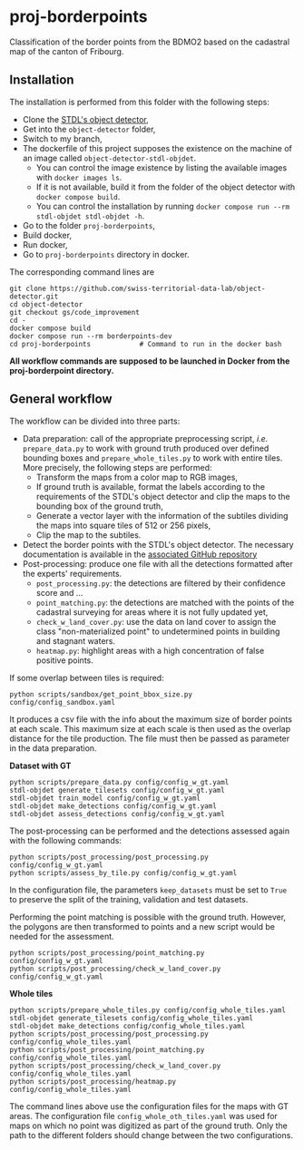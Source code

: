 # proj-borderpoints
Classification of the border points from the BDMO2 based on the cadastral map of the canton of Fribourg.


## Installation

The installation is performed from this folder with the following steps:

* Clone the [STDL's object detector](https://github.com/swiss-territorial-data-lab/object-detector),
* Get into the `object-detector` folder,
* Switch to my branch,
* The dockerfile of this project supposes the existence on the machine of an image called `object-detector-stdl-objdet`. 
    * You can control the image existence by listing the available images with `docker images ls`.
    * If it is not available, build it from the folder of the object detector with `docker compose build`.
    * You can control the installation by running `docker compose run --rm stdl-objdet stdl-objdet -h`.
* Go to the folder `proj-borderpoints`,
* Build docker,
* Run docker,
* Go to `proj-borderpoints` directory in docker.


The corresponding command lines are

```
git clone https://github.com/swiss-territorial-data-lab/object-detector.git
cd object-detector
git checkout gs/code_improvement
cd -
docker compose build
docker compose run --rm borderpoints-dev
cd proj-borderpoints            # Command to run in the docker bash
```

**All workflow commands are supposed to be launched in Docker from the proj-borderpoint directory.**

## General workflow


The workflow can be divided into three parts:

* Data preparation: call of the appropriate preprocessing script, _i.e._ `prepare_data.py` to work with ground truth produced over defined bounding boxes and `prepare_whole_tiles.py` to work with entire tiles. More precisely, the following steps are performed:
    - Transform the maps from a color map to RGB images,
    - If ground truth is available, format the labels according to the requirements of the STDL's object detector and clip the maps to the bounding box of the ground truth,
    - Generate a vector layer with the information of the subtiles dividing the maps into square tiles of 512 or 256 pixels,
    - Clip the map to the subtiles.
* Detect the border points with the STDL's object detector. The necessary documentation is available in the [associated GitHub repository](https://github.com/swiss-territorial-data-lab/object-detector)
* Post-processing: produce one file with all the detections formatted after the experts' requirements.
    - `post_processing.py`: the detections are filtered by their confidence score and ...
    - `point_matching.py`: the detections are matched with the points of the cadastral surveying for areas where it is not fully updated yet,
    - `check_w_land_cover.py`: use the data on land cover to assign the class "non-materialized point" to undetermined points in building and stagnant waters.
    - `heatmap.py`: highlight areas with a high concentration of false positive points.

If some overlap between tiles is required:

```
python scripts/sandbox/get_point_bbox_size.py config/config_sandbox.yaml
```

It produces a csv file with the info about the maximum size of border points at each scale. This maximum size at each scale is then used as the overlap distance for the tile production. The file must then be passed as parameter in the data preparation.

**Dataset with GT**

```
python scripts/prepare_data.py config/config_w_gt.yaml
stdl-objdet generate_tilesets config/config_w_gt.yaml
stdl-objdet train_model config/config_w_gt.yaml
stdl-objdet make_detections config/config_w_gt.yaml
stdl-objdet assess_detections config/config_w_gt.yaml
```

The post-processing can be performed and the detections assessed again with the following commands:

```
python scripts/post_processing/post_processing.py config/config_w_gt.yaml
python scripts/assess_by_tile.py config/config_w_gt.yaml
```

In the configuration file, the parameters `keep_datasets` must be set to `True` to preserve the split of the training, validation and test datasets.

Performing the point matching is possible with the ground truth. However, the polygons are then transformed to points and a new script would be needed for the assessment.

```
python scripts/post_processing/point_matching.py config/config_w_gt.yaml
python scripts/post_processing/check_w_land_cover.py config/config_w_gt.yaml
```

**Whole tiles**

```
python scripts/prepare_whole_tiles.py config/config_whole_tiles.yaml
stdl-objdet generate_tilesets config/config_whole_tiles.yaml
stdl-objdet make_detections config/config_whole_tiles.yaml
python scripts/post_processing/post_processing.py config/config_whole_tiles.yaml
python scripts/post_processing/point_matching.py config/config_whole_tiles.yaml
python scripts/post_processing/check_w_land_cover.py config/config_whole_tiles.yaml
python scripts/post_processing/heatmap.py config/config_whole_tiles.yaml
```

The command lines above use the configuration files for the maps with GT areas. The configuration file `config_whole_oth_tiles.yaml` was used for maps on which no point was digitized as part of the ground truth. Only the path to the different folders should change between the two configurations.